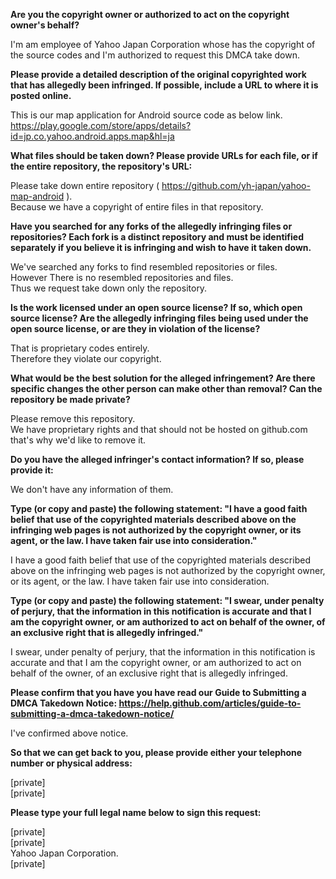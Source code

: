 **Are you the copyright owner or authorized to act on the copyright owner's behalf?**

I'm am employee of Yahoo Japan Corporation whose has the copyright of the source codes and I'm authorized to request this DMCA take down.

**Please provide a detailed description of the original copyrighted work that has allegedly been infringed. If possible, include a URL to where it is posted online.**

This is our map application for Android source code as below link.  
https://play.google.com/store/apps/details?id=jp.co.yahoo.android.apps.map&hl=ja

**What files should be taken down? Please provide URLs for each file, or if the entire repository, the repository's URL:**

Please take down entire repository ( https://github.com/yh-japan/yahoo-map-android ).  
Because we have a copyright of entire files in that repository.

**Have you searched for any forks of the allegedly infringing files or repositories? Each fork is a distinct repository and must be identified separately if you believe it is infringing and wish to have it taken down.**

We've searched any forks to find resembled repositories or files.  
However There is no resembled repositories and files.  
Thus we request take down only the repository.

**Is the work licensed under an open source license? If so, which open source license? Are the allegedly infringing files being used under the open source license, or are they in violation of the license?**

That is proprietary codes entirely.  
Therefore they violate our copyright.

**What would be the best solution for the alleged infringement? Are there specific changes the other person can make other than removal? Can the repository be made private?**

Please remove this repository.  
We have proprietary rights and that should not be hosted on github.com that's why we'd like to remove it.

**Do you have the alleged infringer's contact information? If so, please provide it:**

We don't have any information of them.

**Type (or copy and paste) the following statement: "I have a good faith belief that use of the copyrighted materials described above on the infringing web pages is not authorized by the copyright owner, or its agent, or the law. I have taken fair use into consideration."**

I have a good faith belief that use of the copyrighted materials described above on the infringing web pages is not authorized by the copyright owner, or its agent, or the law. I have taken fair use into consideration.

**Type (or copy and paste) the following statement: "I swear, under penalty of perjury, that the information in this notification is accurate and that I am the copyright owner, or am authorized to act on behalf of the owner, of an exclusive right that is allegedly infringed."**

I swear, under penalty of perjury, that the information in this notification is accurate and that I am the copyright owner, or am authorized to act on behalf of the owner, of an exclusive right that is allegedly infringed.

**Please confirm that you have you have read our Guide to Submitting a DMCA Takedown Notice: https://help.github.com/articles/guide-to-submitting-a-dmca-takedown-notice/**

I've confirmed above notice.

**So that we can get back to you, please provide either your telephone number or physical address:**

[private]  
[private]

**Please type your full legal name below to sign this request:**

[private]  
[private]  
Yahoo Japan Corporation.  
[private]

